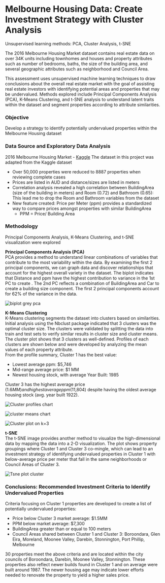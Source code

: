 # Melbourne Housing Data: Create Investment Strategy with Cluster Analysis 
Unsupervised learning methods: PCA, Cluster Analysis, t-SNE

The 2016 Melbourne Housing Market dataset contains real estate data on over 34K units including townhomes and houses and property attributes such as number of bedrooms, baths, the size of the building area, and several geographic attributes such as neighborhood and Council Area. 
 
This assessment uses unsupervised machine learning techniques to draw conclusions about the overall real estate market with the goal of assisting real estate investors with identifying potential areas and properties that may be undervalued. Methods explored include Principal Components Analysis (PCA), K-Means Clustering, and t-SNE analysis to understand latent traits within the dataset and segment properties according to attribute similarities.

### Objective 
Develop a strategy to identify potentially undervalued properties within the Melbourne Housing dataset 
 
### Data Source and Exploratory Data Analysis 
2016 Melbourne Housing Market - [Kaggle](https://www.kaggle.com/datasets/anthonypino/melbourne-housing-market) 
The dataset in this project was adapted from the Kaggle dataset 
- Over 50,000 properties were reduced to 8887 properties when reviewing complete cases 
- Prices are listed in AUD and distance/sizes are listed in meters 
- Correlation analysis revealed a high correlation between BuildingArea (size of the building in meters) and Room (0.72) and Bathroom (0.65): This lead me to drop the Room and Bathroom variables from the dataset 
- New feature created: Price per Meter (ppm) provides a standardized way to compare prices amongst properties with similar BuildingArea 
  - PPM = Price/ Building Area 
 
### Methodology 
Principal Components Analysis, K-Means Clustering, and t-SNE visualization were explored 
 
**Principal Components Analysis (PCA)**  
PCA provides a method to understand linear combinations of variables that contribute to the most variability within the data. By examining the first 2 principal components, we can graph data and discover relationships that account for the highest overall variety in the dataset. The biplot indicates that Distance and ppm have the highest contribution to variance in the 1st PC to create . The 2nd PC reflects a combination of BuildingArea and Car to create a building size component. The first 2 principal components account for 62% of the variance in the data. 

![biplot grey pca](https://user-images.githubusercontent.com/49419673/190304408-4af2d56e-3995-4e3c-b6f9-3dea18ca72ab.jpeg) 
 
**K-Means Clustering**  
K-Means clustering segments the dataset into clusters based on similarities. Initial analysis using the Nbclust package indicated that 3 clusters was the optimal cluster size. The clusters were validated by splitting the data into train and test sets to verify similar results in cluster size and cluster means. The cluster plot shows that 3 clusters as well-defined. Profiles of each clusters are shown below and were developed by analyzing the mean values of each property attribute.  
From the profile summary, Cluster 1 has the best value:   
- Lowest average ppm: $5,746 
- Mid-range average price: $1 MM 
- Newest housing stock, with average Year Built: 1985  
 
Cluster 3 has the highest average price ($1.6MM) and highest average ppm ($11,804) despite having the oldest average housing stock (avg. year built 1922). 
 
![Cluster profiles chart](https://user-images.githubusercontent.com/49419673/190306604-50d2c90d-6080-46b5-8c20-cf8592cd246b.png) 
 
![cluster means chart](https://user-images.githubusercontent.com/49419673/190306636-7f47b1f0-95b0-4fe2-9de1-fb08cbca931d.png) 


![Cluster plot on k=3](https://user-images.githubusercontent.com/49419673/190304736-228c88c4-6993-4b21-ba8f-2855d3c3de37.jpeg) 
 
**t-SNE**   
The t-SNE image provides another method to visualize the high-dimensional data by mapping the data into a 2-D visualization. The plot shows property groupings where Cluster 1 and Cluster 3 co-mingle, which can lead to an investment strategy of identifying undervalued properties in Cluster 1 with below-average price per meter that fall in the same neighborhoods or Council Areas of Cluster 3.  

![Tsne plot cluster](https://user-images.githubusercontent.com/49419673/190304909-38b2ec5b-3e85-476b-98df-9e7fa7dfcbd5.jpeg) 

### Conclusions: Recommended Investment Criteria to Identify Undervalued Properties 
 
Criteria focusing on Cluster 1 properties are developed to create a list of potentially undervalued properties: 
- Price below Cluster 3 market average: $1.5MM 
- PPM below market average: $7,300 
- BuildingArea greater than or equal to 100 meters 
- Council Areas shared between Cluster 1 and Cluster 3: Boroondara, Glen Eira, Moreland, Moonee Valley, Darebin, Stonnington, Port Phillip, Melbourne 
 
30 properties meet the above criteria and are located within the city councils of Boroondara, Darebin, Moonee Valley, Stonnington. These properties also reflect newer builds found in Cluster 1 and on average were built around 1987. The newer housing age may indicate lower efforts needed to renovate the property to yield a higher sales price.  
